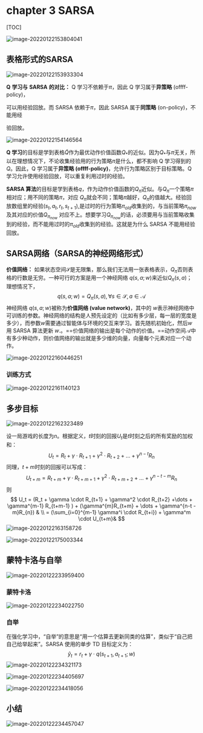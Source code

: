 # chapter 3 SARSA

[TOC]

![image-20220122153804041](https://gitee.com/amihua/picgo/raw/master/image-20220122153804041.png)

## 表格形式的SARSA

![image-20220122153933304](https://gitee.com/amihua/picgo/raw/master/image-20220122153933304.png)

**Q** **学习与** **SARSA** **的对比：** Q 学习不依赖于$\pi$，因此 Q 学习属于**异策略** (offff-policy)，

可以用经验回放。而 SARSA 依赖于$\pi$，因此 SARSA 属于**同策略** (on-policy)，不能用经

验回放。

![image-20220122154146564](https://gitee.com/amihua/picgo/raw/master/image-20220122154146564.png)

**Q 学习**的目标是学到表格$\tilde Q$作为最优动作价值函数$Q_*$的近似。因为$Q_*$与$\pi$无关，所以在理想情况下，不论收集经验用的行为策略$\pi$是什么，都不影响 Q 学习得到的$Q$。因此，Q 学习属于**异策略 (offff-policy)**，允许行为策略区别于目标策略。Q 学习允许使用经验回放，可以重复利用过时的经验。

**SARSA 算法**的目标是学到表格$q$，作为动作价值函数的$Q_{\pi}$近似。与$Q_{\pi}$一个策略$\pi$相对应；用不同的策略$\pi$，对应 $Q_{\pi}$就会不同；策略$\pi$越好，$Q_{\pi}$的值越大。经验回放数组里的经验$(s_t,a_t,r_t,s_{t+1})$,是过时的行为策略$\pi_{old}$收集到的，与当前策略$\pi_{now}$及其对应的价值$Q_{\pi_{now}}$ 对应不上。想要学习$Q_{\pi_{now}}$的话，必须要用与当前策略收集到的经验，而不能用过时的$\pi_{old}$收集到的经验。这就是为什么 SARSA 不能用经验回放。

## SARSA网络（SARSA的神经网络形式）

**价值网络：** 如果状态空间$\mathscr{S}$是无限集，那么我们无法用一张表格表示，$Q_{\pi}$否则表格的行数是无穷。一种可行的方案是用一个神经网络 $q(s,a;w)$来近似$Q_{\pi}(s,a)$；理想情况下，
$$
q(s,a;w) = Q_{\pi}(s,a), \forall s \in \mathscr{S}, a \in \mathscr{A}
$$
神经网络 $q(s,a;w)$被称为**价值网络 (value network)**，其中的 $w$表示神经网络中可训练的参数。神经网络的结构是人预先设定的（比如有多少层，每一层的宽度是多少），而参数$w$需要通过智能体与环境的交互来学习。首先随机初始化，然后$w$用 SARSA 算法更新 $w$​.。==价值网络的输出是每个动作的价值。==动作空间$\mathscr{A}$中有多少种动作，则价值网络的输出就是多少维的向量，向量每个元素对应一个动作。

![image-20220122160446251](https://gitee.com/amihua/picgo/raw/master/image-20220122160446251.png)

### 训练方式

![image-20220122161140123](https://gitee.com/amihua/picgo/raw/master/image-20220122161140123.png)

## 多步目标

![image-20220122162323489](https://gitee.com/amihua/picgo/raw/master/image-20220122162323489.png)

设一局游戏的长度为$n$。根据定义，$t$时刻的回报$U_t$是$t$时刻之后的所有奖励的加权和：
$$
U_t = R_t + \gamma \cdot R_{t+1}  + \gamma^2 \cdot R_{t+2} +\dots + \gamma^{n-t}R_n
$$
同理，$t+m$时刻的回报可以写成：
$$
U_{t+m} = R_{t+m} + \gamma \cdot R_{t+m+1}  + \gamma^2 \cdot R_{t+m+2} +\dots + \gamma^{n-t-m}R_{n}
$$
则
$$
U_t = (R_t + \gamma \cdot R_{t+1}  + \gamma^2 \cdot R_{t+2} +\dots + \gamma^{m-1} R_{t+m-1} ) +  (\gamma^{m}R_{t+m} + \dots + \gamma^{n-t -m}R_{n}) & \\
= (\sum_{i=0}^{m-1} \gamma^i \cdot R_{t+i}) + \gamma^m \cdot U_{t+m}&
$$
![image-20220122163158726](https://gitee.com/amihua/picgo/raw/master/image-20220122163158726.png)

![image-20220122175003344](https://gitee.com/amihua/picgo/raw/master/image-20220122175003344.png)

## 蒙特卡洛与自举

![image-20220122233959400](https://gitee.com/amihua/picgo/raw/master/image-20220122233959400.png)

### 蒙特卡洛

![image-20220122234022750](https://gitee.com/amihua/picgo/raw/master/image-20220122234022750.png)

### 自举

在强化学习中，“自举”的意思是“用一个估算去更新同类的估算”，类似于“自己把自己给举起来”。SARSA 使用的单步 TD 目标定义为：
$$
\hat y_t = r_t + \gamma \cdot q(s_{t+1},a_{t+1};w)
$$
![image-20220122234321173](https://gitee.com/amihua/picgo/raw/master/image-20220122234321173.png)

![image-20220122234405697](https://gitee.com/amihua/picgo/raw/master/image-20220122234405697.png)

![image-20220122234418056](https://gitee.com/amihua/picgo/raw/master/image-20220122234418056.png)

## 小结

![image-20220122234457047](https://gitee.com/amihua/picgo/raw/master/image-20220122234457047.png)
